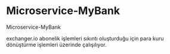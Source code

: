 # Microservice-MyBank
Microservice-MyBank

exchanger.io abonelik işlemleri sıkıntı oluşturduğu için para kuru dönüştürme işlemleri üzerinde çalışılıyor.

